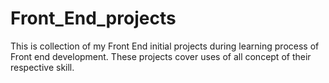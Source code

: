 # Front_End_projects
This is collection of my Front End initial projects during learning process of Front end development. These projects cover uses of all concept of their respective skill. 
